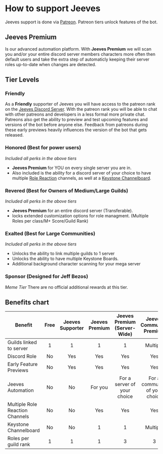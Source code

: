 # How to support Jeeves

Jeeves support is done via [Patreon](https://www.patreon.com/JeevesBot). Patreon tiers unlock features of the bot.

## Jeeves Premium

Is our advanced automation platform. With **Jeeves Premium** we will scan you and/or your entire discord server members characters more often then default users and take the extra step of automaticly keeping their server roles up-to-date when changes are detected.

## Tier Levels

### Friendly

As a **Friendly** supporter of Jeeves you will have access to the patreon rank on the [Jeeves Discord Server](https://www.jeeves.bot/discord).
With the patreon rank you will be able to chat with other patreons and developers in a less formal more private chat.
Patreons also get the ability to preview and test upcoming features and versions of the bot before anyone else.
Feedback from patreons during these early previews heavily influences the version of the bot that gets released.

### Honored (Best for power users)

_Included all perks in the above tiers_

- **Jeeves Premium** for YOU on every single server you are in.
- Also included is the ability for a discord server of your choice to have multiple [Role Reaction](../commands/admin/rolereaction.md) channels, as well at a [Keystone Channelboard](Setting-Up-A-Board.md).

### Revered (Best for Owners of Medium/Large Guilds)

_Included all perks in the above tiers_

- **Jeeves Premium** for an entire discord server (Transferable).
- locks extended customization options for role managment. (Multiple Roles per class/M+ Score/Guild Rank)

### Exalted (Best for Large Communities)

_Included all perks in the above tiers_

- Unlocks the ability to link multiple guilds to 1 server
- Unlocks the ability to have multiple Keystone Boards.
- Additional background character scanning for your mega server

### Sponsor (Designed for Jeff Bezos)

_Meme Tier_
There are no official additional rewards at this tier.

## Benefits chart

| Benefit                         | Free | Jeeves Supporter | Jeeves Premium | Jeeves Premium (Server-Wide) |    Jeeves Community Premium    |
| ------------------------------- | :--: | :--------------: | :------------: | :--------------------------: | :----------------------------: |
| Guilds linked to server         |  1   |        1         |       1        |              1               |            Multiple            |
| Discord Role                    |  No  |       Yes        |      Yes       |             Yes              |              Yes               |
| Early Feature Previews          |  No  |       Yes        |      Yes       |             Yes              |              Yes               |
| Jeeves Automation               |  No  |        No        |    For you     | For a server of your choice  | For a community of your choice |
| Multiple Role Reaction Channels |  No  |        No        |      Yes       |             Yes              |              Yes               |
| Keystone Channelboard           |  No  |        No        |       1        |              1               |            Multiple            |
| Roles per guild rank            |  1   |        1         |       1        |              3               |               3                |
